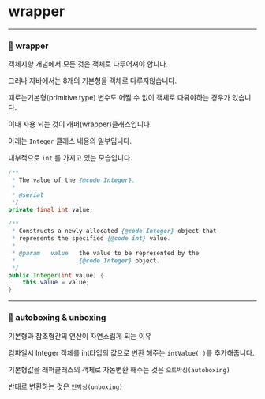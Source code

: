 # wrapper

---

### 🤔 wrapper

객체지향 개념에서 모든 것은 객체로 다루어져야 합니다.

그러나 자바에서는 8개의 기본형을 객체로 다루지않습니다.

때로는기본형(primitive type) 변수도 어쩔 수 없이 객체로 다뤄야하는 경우가 있습니다.

이때 사용 되는 것이 래퍼(wrapper)클래스입니다.

아래는 `Integer` 클래스 내용의 일부입니다.

내부적으로 `int` 를 가지고 있는 모습입니다.

```java
/**
 * The value of the {@code Integer}.
 *
 * @serial
 */
private final int value;

/**
 * Constructs a newly allocated {@code Integer} object that
 * represents the specified {@code int} value.
 *
 * @param   value   the value to be represented by the
 *                  {@code Integer} object.
 */
public Integer(int value) {
    this.value = value;
}
```

---

### 🤔 autoboxing & unboxing

기본형과 참조형간의 연산이 자연스럽게 되는 이유

컴파일시 Integer 객체를 int타입의 값으로 변환 해주는 `intValue( )`를 추가해줍니다.

기본형값을 래퍼클래스의 객체로 자동변환 해주는 것은 `오토박싱(autoboxing)`

반대로 변환하는 것은 `언박싱(unboxing)`